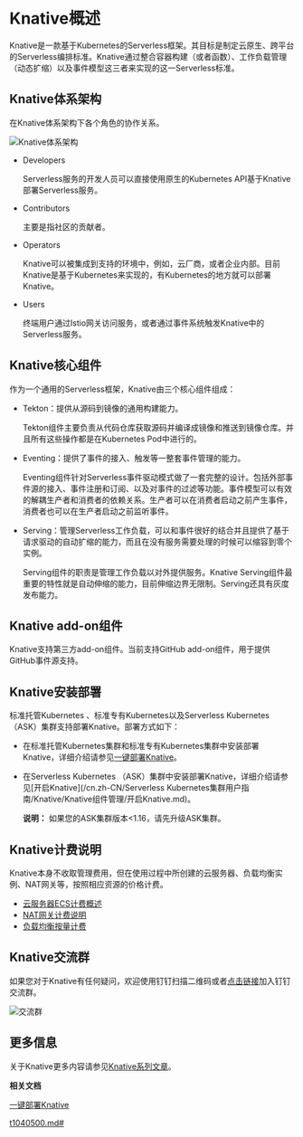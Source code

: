 # Knative概述

Knative是一款基于Kubernetes的Serverless框架。其目标是制定云原生、跨平台的Serverless编排标准。Knative通过整合容器构建（或者函数）、工作负载管理（动态扩缩）以及事件模型这三者来实现的这一Serverless标准。

## Knative体系架构

在Knative体系架构下各个角色的协作关系。

![Knative体系架构](https://static-aliyun-doc.oss-accelerate.aliyuncs.com/assets/img/zh-CN/2373001061/p48848.png)

-   Developers

    Serverless服务的开发人员可以直接使用原生的Kubernetes API基于Knative部署Serverless服务。

-   Contributors

    主要是指社区的贡献者。

-   Operators

    Knative可以被集成到支持的环境中，例如，云厂商，或者企业内部。目前Knative是基于Kubernetes来实现的，有Kubernetes的地方就可以部署Knative。

-   Users

    终端用户通过Istio网关访问服务，或者通过事件系统触发Knative中的Serverless服务。


## Knative核心组件

作为一个通用的Serverless框架，Knative由三个核心组件组成：

-   Tekton：提供从源码到镜像的通用构建能力。

    Tekton组件主要负责从代码仓库获取源码并编译成镜像和推送到镜像仓库。并且所有这些操作都是在Kubernetes Pod中进行的。

-   Eventing：提供了事件的接入、触发等一整套事件管理的能力。

    Eventing组件针对Serverless事件驱动模式做了一套完整的设计。包括外部事件源的接入、事件注册和订阅、以及对事件的过滤等功能。事件模型可以有效的解耦生产者和消费者的依赖关系。生产者可以在消费者启动之前产生事件，消费者也可以在生产者启动之前监听事件。

-   Serving：管理Serverless工作负载，可以和事件很好的结合并且提供了基于请求驱动的自动扩缩的能力，而且在没有服务需要处理的时候可以缩容到零个实例。

    Serving组件的职责是管理工作负载以对外提供服务。Knative Serving组件最重要的特性就是自动伸缩的能力，目前伸缩边界无限制。Serving还具有灰度发布能力。


## Knative add-on组件

Knative支持第三方add-on组件。当前支持GitHub add-on组件，用于提供GitHub事件源支持。

## Knative安装部署

标准托管Kubernetes 、标准专有Kubernetes以及Serverless Kubernetes （ASK）集群支持部署Knative。部署方式如下：

-   在标准托管Kubernetes集群和标准专有Kubernetes集群中安装部署Knative，详细介绍请参见[一键部署Knative](/cn.zh-CN/Kubernetes集群用户指南/Knative/Knative组件管理/一键部署Knative.md)。
-   在Serverless Kubernetes （ASK）集群中安装部署Knative，详细介绍请参见[开启Knative](/cn.zh-CN/Serverless Kubernetes集群用户指南/Knative/Knative组件管理/开启Knative.md)。

    **说明：** 如果您的ASK集群版本<1.16，请先升级ASK集群。


## Knative计费说明

Knative本身不收取管理费用，但在使用过程中所创建的云服务器、负载均衡实例、NAT网关等，按照相应资源的价格计费。

-   [云服务器ECS计费概述](/cn.zh-CN/产品计费/计费概述.md)
-   [NAT网关计费说明](/cn.zh-CN/购买指南/NAT网关计费说明.md)
-   [负载均衡按量计费](/cn.zh-CN/传统型负载均衡CLB/CLB产品计费/按量计费.md)

## Knative交流群

如果您对于Knative有任何疑问，欢迎使用钉钉扫描二维码或者[点击链接](https://wx-in-i.dingtalk.com/invite-page/weixin.html?bizSource=____source____&corpId=ding525815e01f9272bdffe93478753d9884&inviterUid=E65E079410B2BD4C6B2F679C0AD92F4C&encodeDeptId=C41FAA99179E3AFA8B464DF4EBED111F)加入钉钉交流群。

![交流群](https://static-aliyun-doc.oss-accelerate.aliyuncs.com/assets/img/zh-CN/5599717161/p210838.png)

## 更多信息

关于Knative更多内容请参见[Knative系列文章](https://yq.aliyun.com/articles/719274)。

**相关文档**  


[一键部署Knative](/cn.zh-CN/Kubernetes集群用户指南/Knative/Knative组件管理/一键部署Knative.md)

[t1040500.md\#](/cn.zh-CN/Kubernetes集群用户指南/Knative/Knative服务管理/快速部署Serverless应用.md)

